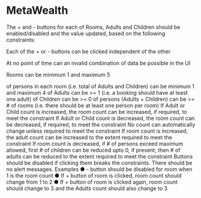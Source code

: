 # MetaWealth

The + and - buttons for each of Rooms, Adults and Children should be enabled/disabled and the value updated, based on the following constraints:

Each of the + or - buttons can be clicked independent of the other

At no point of time can an invalid combination of data be possible in the UI

Rooms can be minimum 1 and maximum 5

of persons in each room (i.e. total of Adults and Children) can be minimum 1 and maximum 4
of Adults can be >= 1 (i.e. a booking should have at least one adult)
of Children can be >= 0
of persons (Adults + Children) can be >= # of rooms (i.e. there should be at least one person per room)
If Adult or Child count is increased, the room count can be increased, if required, to meet the constraint
If Adult or Child count is decreased, the room count can be decreased, if required, to meet the constraint
No count can automatically change unless required to meet the constraint
If room count is increased, the adult count can be increased to the extent required to meet the constraint
If room count is decreased, if # of persons exceed maximum allowed, first # of children can be reduced upto 0, if present; then # of adults can be reduced to the extent required to meet the constraint
Buttons should be disabled if clicking them breaks the constraints. There should be no alert messages.
Examples
● - button should be disabled for room when 1 is the room count
● If + button of room is clicked, room count should change from 1 to 2
● If + button of room is clicked again, room count should change to 3 and the Adults count
should also change to 3
